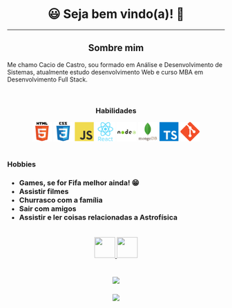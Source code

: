 <div>
   <h1 align="center">😃 Seja bem vindo(a)! 👋</h1>   
   <hr />   
   <div align="center">      
      <h2> Sombre mim</h2>      
      <p align="left">
         Me chamo Cacio de Castro, sou formado em Análise e Desenvolvimento de Sistemas, atualmente estudo
         desenvolvimento Web e curso MBA em Desenvolvimento Full Stack.
      </p>      
      </br>   
      <h3>Habilidades</h3>   
      <img left="10px"
         src="https://raw.githubusercontent.com/devicons/devicon/master/icons/html5/html5-original-wordmark.svg"
         alt="html5" width="45" height="45" />
      <img left="10px"
         src="https://raw.githubusercontent.com/devicons/devicon/master/icons/css3/css3-original-wordmark.svg"
         alt="css3" width="45" height="45" />
      <img left="10px"
         src="https://raw.githubusercontent.com/devicons/devicon/master/icons/javascript/javascript-original.svg"
         alt="javascript" width="45" height="45" />
      <img left="10px"
         src="https://raw.githubusercontent.com/devicons/devicon/master/icons/react/react-original-wordmark.svg"
         alt="react" width="45" height="45" />
      <img left="10px"
         src="https://raw.githubusercontent.com/devicons/devicon/master/icons/nodejs/nodejs-original-wordmark.svg"
         alt="nodejs" width="45" height="45" />
      <img left="10px"
         src="https://raw.githubusercontent.com/devicons/devicon/master/icons/mongodb/mongodb-original-wordmark.svg"
         alt="mongodb" width="45" height="45" />      
      <img left="10px"
         src="https://raw.githubusercontent.com/devicons/devicon/master/icons/typescript/typescript-plain.svg"
         alt="typescript" width="45" height="45" />
      <img left="10px" src="https://raw.githubusercontent.com/devicons/devicon/master/icons/git/git-original.svg"
         alt="git" width="45" height="45" />
   </div>   
   </br>   
   <h3>
      Hobbies
   <h3>      
   <ul>
      <li> Games, se for Fifa melhor ainda! 😁</li>
      <li> Assistir filmes</li>
      <li> Churrasco com a família</li>
      <li> Sair com amigos</li>
      <li> Assistir e ler coisas relacionadas a Astrofísica</li>
   </ul>      
   </br>   
   <div align="center">
      <a href="https://github.com/kacyos?tab=repositories" target="_blank">
      <img src="https://cdn.iconscout.com/icon/free/png-256/github-108-438008.png" width="48px"
         height="48px" />
      </a>
      <a href="https://www.linkedin.com/in/cacio/" target="_blank">
      <img src="https://i.ibb.co/Kx2GSrT/linkedin.png" width="48px" height="48px" />
      </a>
   </div>   
   </br></br>
   <div align="center">
      <img src="https://github-readme-stats.vercel.app/api?username=kacyos&show_icons=true&theme=radical" />
   </div>
   </br>
   <div align="center">
      <img margin="40px" src="https://github-readme-stats.vercel.app/api/top-langs/?username=kacyos" />    
   </div>
</div>
